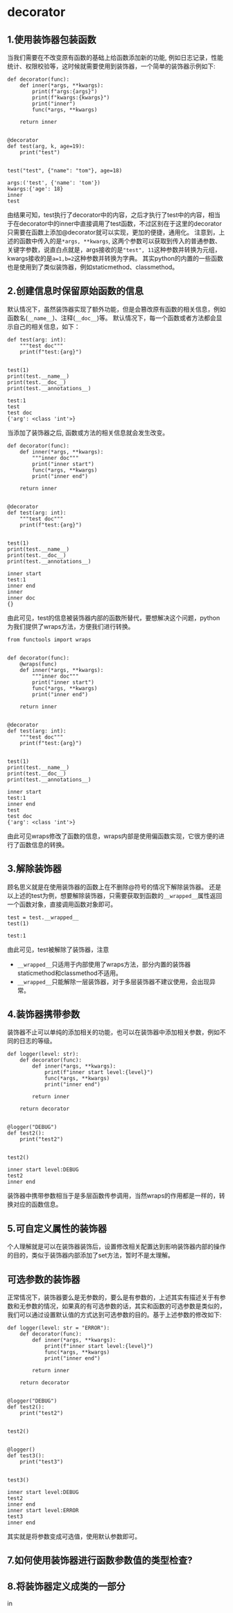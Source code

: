 # decorator

## 1.使用装饰器包装函数
当我们需要在不改变原有函数的基础上给函数添加新的功能, 例如日志记录，性能统计、权限校验等，这时候就需要使用到装饰器，一个简单的装饰器示例如下:
```
def decorator(func):
    def inner(*args, **kwargs):
        print(f"args:{args}")
        print(f"kwargs:{kwargs}")
        print("inner")
        func(*args, **kwargs)

    return inner


@decorator
def test(arg, k, age=19):
    print("test")


test("test", {"name": "tom"}, age=18)
```
```
args:('test', {'name': 'tom'})
kwargs:{'age': 18}
inner
test
```
由结果可知，test执行了decorator中的内容，之后才执行了test中的内容，相当于在decorator中的inner中直接调用了test函数，不过区别在于这里的decorator只需要在函数上添加@decorator就可以实现，更加的便捷，通用化。
注意到，上述的函数中传入的是`*args, **kwargs`, 这两个参数可以获取到传入的普通参数、关键字参数，说直白点就是，args接收的是`"test", 11`这种参数并转换为元组， kwargs接收的是`a=1,b=2`这种参数并转换为字典。
其实python的内置的一些函数也是使用到了类似装饰器，例如staticmethod、classmethod。
## 2.创建信息时保留原始函数的信息
默认情况下，虽然装饰器实现了额外功能，但是会篡改原有函数的相关信息，例如函数名(`__name__`)、注释(`__doc__`)等。
默认情况下，每一个函数或者方法都会显示自己的相关信息，如下：
```
def test(arg: int):
    """test doc"""
    print(f"test:{arg}")


test(1)
print(test.__name__)
print(test.__doc__)
print(test.__annotations__)
```
```
test:1
test
test doc
{'arg': <class 'int'>}
```
当添加了装饰器之后, 函数或方法的相关信息就会发生改变。
```
def decorator(func):
    def inner(*args, **kwargs):
        """inner doc"""
        print("inner start")
        func(*args, **kwargs)
        print("inner end")

    return inner


@decorator
def test(arg: int):
    """test doc"""
    print(f"test:{arg}")


test(1)
print(test.__name__)
print(test.__doc__)
print(test.__annotations__)
```
```
inner start
test:1   
inner end
inner    
inner doc
{}
```
由此可见，test的信息被装饰器内部的函数所替代，要想解决这个问题，python为我们提供了wraps方法，方便我们进行转换。
```
from functools import wraps


def decorator(func):
    @wraps(func)
    def inner(*args, **kwargs):
        """inner doc"""
        print("inner start")
        func(*args, **kwargs)
        print("inner end")

    return inner


@decorator
def test(arg: int):
    """test doc"""
    print(f"test:{arg}")


test(1)
print(test.__name__)
print(test.__doc__)
print(test.__annotations__)

```
```
inner start
test:1
inner end
test
test doc
{'arg': <class 'int'>}
```
由此可见wraps修改了函数的信息，wraps内部是使用偏函数实现，它很方便的进行了函数信息的转换。
## 3.解除装饰器
顾名思义就是在使用装饰器的函数上在不删除@符号的情况下解除装饰器。
还是以上述的test为例，想要解除装饰器，只需要获取到函数的`__wrapped__`属性返回一个函数对象，直接调用函数对象即可。
```
test = test.__wrapped__
test(1)
```
```
test:1
```
由此可见，test被解除了装饰器，注意
- `__wrapped__`只适用于内部使用了wraps方法，部分内置的装饰器staticmethod和classmethod不适用。
- `__wrapped__`只能解除一层装饰器，对于多层装饰器不建议使用，会出现异常。
## 4.装饰器携带参数
装饰器不止可以单纯的添加相关的功能，也可以在装饰器中添加相关参数，例如不同的日志的等级。
```
def logger(level: str):
    def decorator(func):
        def inner(*args, **kwargs):
            print(f"inner start level:{level}")
            func(*args, **kwargs)
            print("inner end")

        return inner

    return decorator


@logger("DEBUG")
def test2():
    print("test2")


test2()
```
```
inner start level:DEBUG
test2
inner end
```
装饰器中携带参数相当于是多层函数传参调用，当然wraps的作用都是一样的，转换对应的函数信息。
## 5.可自定义属性的装饰器
个人理解就是可以在装饰器装饰后，设置修改相关配置达到影响装饰器内部的操作的目的，类似于装饰器内部添加了set方法，暂时不是太理解。
## 可选参数的装饰器
正常情况下，装饰器要么是无参数的，要么是有参数的，上述其实有描述关于有参数和无参数的情况，如果真的有可选参数的话，其实和函数的可选参数是类似的，我们可以通过设置默认值的方式达到可选参数的目的。基于上述参数的修改如下:
```
def logger(level: str = "ERROR"):
    def decorator(func):
        def inner(*args, **kwargs):
            print(f"inner start level:{level}")
            func(*args, **kwargs)
            print("inner end")

        return inner

    return decorator


@logger("DEBUG")
def test2():
    print("test2")


test2()


@logger()
def test3():
    print("test3")


test3()
```
```
inner start level:DEBUG
test2
inner end
inner start level:ERROR
test3
inner end
```
其实就是将参数变成可选值，使用默认参数即可。
## 7.如何使用装饰器进行函数参数值的类型检查?
## 8.将装饰器定义成类的一部分
in